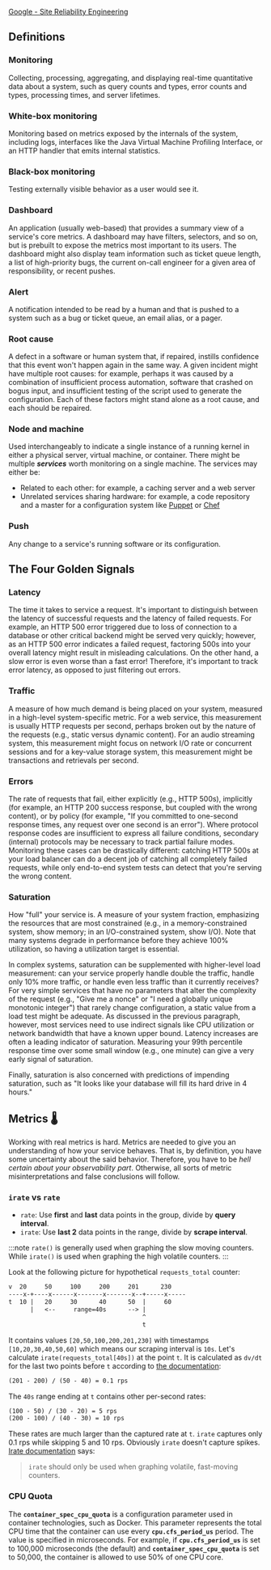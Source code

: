 [Google - Site Reliability Engineering](https://sre.google/sre-book/monitoring-distributed-systems/)

## Definitions

### Monitoring

Collecting, processing, aggregating, and displaying real-time quantitative data about a system, such as query counts and types, error counts and types, processing times, and server lifetimes.

### White-box monitoring

Monitoring based on metrics exposed by the internals of the system, including logs, interfaces like the Java Virtual Machine Profiling Interface, or an HTTP handler that emits internal statistics.

### Black-box monitoring

Testing externally visible behavior as a user would see it.

### Dashboard

An application (usually web-based) that provides a summary view of a service's core metrics.
A dashboard may have filters, selectors, and so on, but is prebuilt to expose the metrics most important to its users.
The dashboard might also display team information such as ticket queue length, a list of high-priority bugs,
the current on-call engineer for a given area of responsibility, or recent pushes.

### Alert

A notification intended to be read by a human and that is pushed to a system such as a bug or ticket queue, an email alias, or a pager.

### Root cause

A defect in a software or human system that, if repaired, instills confidence that this event won't happen again in the same way.
A given incident might have multiple root causes: for example, perhaps it was caused by a combination of insufficient process automation,
software that crashed on bogus input, and insufficient testing of the script used to generate the configuration.
Each of these factors might stand alone as a root cause, and each should be repaired.

### Node and machine

Used interchangeably to indicate a single instance of a running kernel in either a physical server, virtual machine, or container.
There might be multiple **_services_** worth monitoring on a single machine. The services may either be:

- Related to each other: for example, a caching server and a web server
- Unrelated services sharing hardware: for example, a code repository and a master for a configuration
  system like [Puppet](https://puppetlabs.com/puppet/puppet-open-source) or [Chef](https://www.chef.io/chef/)

### Push

Any change to a service's running software or its configuration.

## The Four Golden Signals

### Latency

The time it takes to service a request. It's important to distinguish between the latency of successful requests and the latency of failed requests. For example, an HTTP 500 error triggered due to loss of connection to a database or other critical backend might be served very quickly; however, as an HTTP 500 error indicates a failed request, factoring 500s into your overall latency might result in misleading calculations. On the other hand, a slow error is even worse than a fast error! Therefore, it's important to track error latency, as opposed to just filtering out errors.

### Traffic

A measure of how much demand is being placed on your system, measured in a high-level system-specific metric.
For a web service, this measurement is usually HTTP requests per second,
perhaps broken out by the nature of the requests (e.g., static versus dynamic content).
For an audio streaming system, this measurement might focus on network I/O rate or concurrent sessions and
for a key-value storage system, this measurement might be transactions and retrievals per second.

### Errors

The rate of requests that fail, either explicitly (e.g., HTTP 500s), implicitly (for example, an HTTP 200 success response, but coupled with the wrong content), or by policy (for example, "If you committed to one-second response times, any request over one second is an error"). Where protocol response codes are insufficient to express all failure conditions, secondary (internal) protocols may be necessary to track partial failure modes. Monitoring these cases can be drastically different: catching HTTP 500s at your load balancer can do a decent job of catching all completely failed requests, while only end-to-end system tests can detect that you're serving the wrong content.

### Saturation

How "full" your service is. A measure of your system fraction,
emphasizing the resources that are most constrained (e.g., in a memory-constrained system, show memory;
in an I/O-constrained system, show I/O). Note that many systems degrade in performance before
they achieve 100% utilization, so having a utilization target is essential.

In complex systems, saturation can be supplemented with higher-level load measurement:
can your service properly handle double the traffic, handle only 10% more traffic, or handle even less traffic than it currently receives?
For very simple services that have no parameters that alter the complexity of the request (e.g., "Give me a nonce" or "I need a globally unique monotonic integer") that rarely change configuration, a static value from a load test might be adequate. As discussed in the previous paragraph, however, most services need to use indirect signals like CPU utilization or network bandwidth that have a known upper bound. Latency increases are often a leading indicator of saturation. Measuring your 99th percentile response time over some small window (e.g., one minute) can give a very early signal of saturation.

Finally, saturation is also concerned with predictions of impending saturation, such as "It looks like your database will fill its hard drive in 4 hours."

## Metrics 🌡️

Working with real metrics is hard. Metrics are needed to give you an understanding of how your service behaves.
That is, by definition, you have some uncertainty about the said behavior.
Therefore, you have to be _hell certain about your observability part_.
Otherwise, all sorts of metric misinterpretations and false conclusions will follow.

### `irate` vs `rate`

- `rate`: Use **first** and **last** data points in the group, divide by **query interval**.
- `irate`: Use **last 2** data points in the range, divide by **scrape interval**.

:::note
`rate()` is generally used when graphing the slow moving counters.
While `irate()` is used when graphing the high volatile counters.
:::

Look at the following picture for hypothetical `requests_total` counter:

```txt
v  20     50     100     200     201      230
----x-+----x------x-------x-------x--+-----x-----
t  10 |   20     30      40      50  |     60
      |   <--     range=40s      --> |
                                     ^
                                     t
```

It contains values `[20,50,100,200,201,230]` with timestamps `[10,20,30,40,50,60]` which means our scraping interval is `10s`.
Let's calculate `irate(requests_total[40s])` at the point `t`.
It is calculated as `dv/dt` for the last two points before `t` according to
[the documentation](https://prometheus.io/docs/prometheus/latest/querying/functions/#irate):

```txt
(201 - 200) / (50 - 40) = 0.1 rps
```

The `40s` range ending at `t` contains other per-second rates:

```txt
(100 - 50) / (30 - 20) = 5 rps
(200 - 100) / (40 - 30) = 10 rps
```

These rates are much larger than the captured rate at `t`. `irate` captures only 0.1 rps while skipping 5 and 10 rps.
Obviously `irate` doesn't capture spikes.
[Irate documentation](https://prometheus.io/docs/prometheus/latest/querying/functions/#irate) says:

> `irate` should only be used when graphing volatile, fast-moving counters.

### CPU Quota

The **`container_spec_cpu_quota`** is a configuration parameter used in container technologies, such as Docker.
This parameter represents the total CPU time that the container can use every **`cpu.cfs_period_us`** period.
The value is specified in microseconds. For example, if **`cpu.cfs_period_us`** is set to 100,000 microseconds (the default)
and **`container_spec_cpu_quota`** is set to 50,000, the container is allowed to use 50% of one CPU core.
